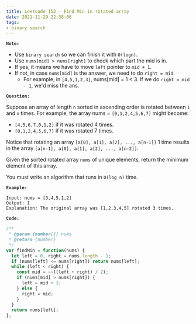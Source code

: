 ```yaml
---
title: Leetcode 153 - Find Min in rotated array
date: 2021-11-29 22:38:06
tags:
- binary search
---
```

**`Note:`**
- Use `binary search` so we can finish it with `O(logn)`.
- Use `nums[mid] > nums[right]` to check which part the mid is in.
- If yes, it means we have to move `left` pointer to `mid + 1`.
- If not, in case `nums[mid]` is the answer, we need to do `right = mid`.
  - For example, in `[4,5,1,2,3]`, nums[mid] = 1 < 3. If we do `right = mid - 1`, we'd miss the ans.

**`Question:`**

Suppose an array of length `n` sorted in ascending order is rotated between `1` and `n` times. For example, the array nums = `[0,1,2,4,5,6,7]` might become:

- `[4,5,6,7,0,1,2]` if it was rotated 4 times.
- `[0,1,2,4,5,6,7]` if it was rotated 7 times.

Notice that rotating an array `[a[0], a[1], a[2], ..., a[n-1]]` 1 time results in the array `[a[n-1], a[0], a[1], a[2], ..., a[n-2]]`.

Given the sorted rotated array `nums` of unique elements, return the minimum element of this array.

You must write an algorithm that runs in `O(log n)` time.

**`Example:`**
```
Input: nums = [3,4,5,1,2]
Output: 1
Explanation: The original array was [1,2,3,4,5] rotated 3 times.
```

**`Code:`**
```javascript
/**
 * @param {number[]} nums
 * @return {number}
 */
var findMin = function(nums) {
  let left = 0, right = nums.length - 1;
  if (nums[left] <= nums[right]) return nums[left];
  while (left < right) {
    const mid = ~~((left + right) / 2);
    if (nums[mid] > nums[right]) {
      left = mid + 1;
    } else {
      right = mid;
    }
  }
  return nums[left];
};
```